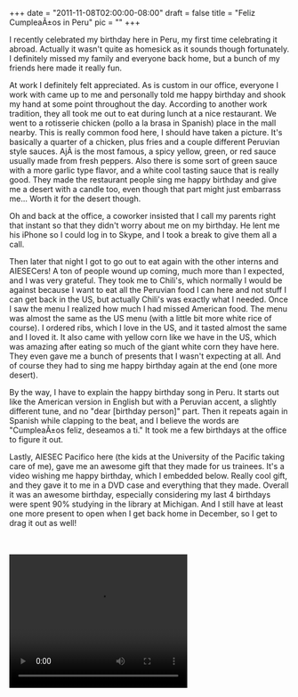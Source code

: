 
+++
date = "2011-11-08T02:00:00-08:00"
draft = false
title = "Feliz CumpleaÃ±os in Peru"
pic = ""
+++


<p>
I recently celebrated my birthday here in Peru, my first time celebrating it abroad.  Actually it wasn't quite as homesick as it sounds though fortunately.  I definitely missed my family and everyone back home, but a bunch of my friends here made it really fun.
</p>
<p>
At work I definitely felt appreciated.  As is custom in our office, everyone I work with came up to me and personally told me happy birthday and shook my hand at some point throughout the day.  According to another work tradition, they all took me out to eat during lunch at a nice restaurant.  We went to a rotisserie chicken (pollo a la brasa in Spanish) place in the mall nearby.  This is really common food here, I should have taken a picture.  It's basically a quarter of a chicken, plus fries and a couple different Peruvian style sauces.  AjÃ­ is the most famous, a spicy yellow, green, or red sauce usually made from fresh peppers.  Also there is some sort of green sauce with a more garlic type flavor, and a white cool tasting sauce that is really good.  They made the restaurant people sing me happy birthday and give me a desert with a candle too, even though that part might just embarrass me...  Worth it for the desert though.
</p>
<p>
Oh and back at the office, a coworker insisted that I call my parents right that instant so that they didn't worry about me on my birthday.  He lent me his iPhone so I could log in to Skype, and I took a break to give them all a call.
</p>
<p>
Then later that night I got to go out to eat again with the other interns and AIESECers!  A ton of people wound up coming, much more than I expected, and I was very grateful.  They took me to Chili's, which normally I would be against because I want to eat all the Peruvian food I can here and not stuff I can get back in the US, but actually Chili's was exactly what I needed.  Once I saw the menu I realized how much I had missed American food.  The menu was almost the same as the US menu (with a little bit more white rice of course).  I ordered ribs, which I love in the US, and it tasted almost the same and I loved it.  It also came with yellow corn like we have in the US, which was amazing after eating so much of the giant white corn they have here.  They even gave me a bunch of presents that I wasn't expecting at all.  And of course they had to sing me happy birthday again at the end (one more desert).
</p>
<p>
By the way, I have to explain the happy birthday song in Peru.  It starts out like the American version in English but with a Peruvian accent, a slightly different tune, and no "dear [birthday person]" part.  Then it repeats again in Spanish while clapping to the beat, and I believe the words are "CumpleaÃ±os feliz, deseamos a ti."  It took me a few birthdays at the office to figure it out.
</p>
<p>
Lastly, AIESEC Pacifico here (the kids at the University of the Pacific taking care of me), gave me an awesome gift that they made for us trainees.  It's a video wishing me happy birthday, which I embedded below.  Really cool gift, and they gave it to me in a DVD case and everything that they made.  Overall it was an awesome birthday, especially considering my last 4 birthdays were spent 90% studying in the library at Michigan.  And I still have at least one more present to open when I get back home in December, so I get to drag it out as well!
</p>
<br><br>
<video width="320" height="240" controls="controls">
  <source src="http://www.justinmccandless.com/uploads/videos/felizcumpleanos.ogv" type="video/ogg" />
  Your browser does not support the video tag in Ogg format.  Download the video instead here:
  <a href = "http://www.justinmccandless.com/uploads/videos/felizcumpleanos.ogv">felizcumpleanos.ogg</a>
</video>
<br><br> 
